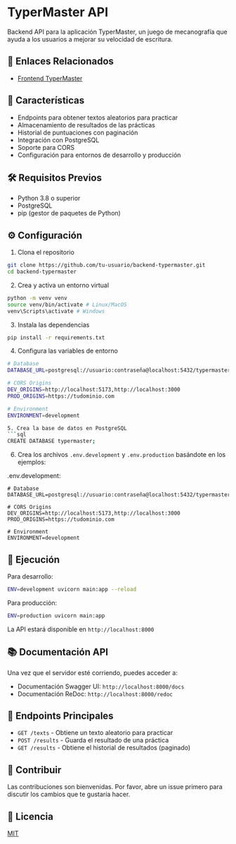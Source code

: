# TyperMaster API

Backend API para la aplicación TyperMaster, un juego de mecanografía que ayuda a los usuarios a mejorar su velocidad de escritura.

## 🔗 Enlaces Relacionados

- [Frontend TyperMaster](https://github.com/jhobahego/frontend-typermaster)

## 🚀 Características

- Endpoints para obtener textos aleatorios para practicar
- Almacenamiento de resultados de las prácticas
- Historial de puntuaciones con paginación
- Integración con PostgreSQL
- Soporte para CORS
- Configuración para entornos de desarrollo y producción

## 🛠️ Requisitos Previos

- Python 3.8 o superior
- PostgreSQL
- pip (gestor de paquetes de Python)

## ⚙️ Configuración

1. Clona el repositorio
```bash
git clone https://github.com/tu-usuario/backend-typermaster.git
cd backend-typermaster
```
2. Crea y activa un entorno virtual
```bash
python -m venv venv
source venv/bin/activate # Linux/MacOS
venv\Scripts\activate # Windows
```

3. Instala las dependencias
```bash
pip install -r requirements.txt
```

4. Configura las variables de entorno
```bash
# Database
DATABASE_URL=postgresql://usuario:contraseña@localhost:5432/typermaster

# CORS Origins
DEV_ORIGINS=http://localhost:5173,http://localhost:3000
PROD_ORIGINS=https://tudominio.com

# Environment
ENVIRONMENT=development

5. Crea la base de datos en PostgreSQL
```sql
CREATE DATABASE typermaster;
```

6. Crea los archivos `.env.development` y `.env.production` basándote en los ejemplos:

.env.development:

```env
# Database
DATABASE_URL=postgresql://usuario:contraseña@localhost:5432/typermaster

# CORS Origins
DEV_ORIGINS=http://localhost:5173,http://localhost:3000
PROD_ORIGINS=https://tudominio.com

# Environment
ENVIRONMENT=development
```

## 🚀 Ejecución

Para desarrollo:
```bash
ENV=development uvicorn main:app --reload
```

Para producción:
```bash
ENV=production uvicorn main:app
```

La API estará disponible en `http://localhost:8000`

## 📚 Documentación API

Una vez que el servidor esté corriendo, puedes acceder a:

- Documentación Swagger UI: `http://localhost:8000/docs`
- Documentación ReDoc: `http://localhost:8000/redoc`

## 🔄 Endpoints Principales

- `GET /texts` - Obtiene un texto aleatorio para practicar
- `POST /results` - Guarda el resultado de una práctica
- `GET /results` - Obtiene el historial de resultados (paginado)

## 🤝 Contribuir

Las contribuciones son bienvenidas. Por favor, abre un issue primero para discutir los cambios que te gustaría hacer.

## 📝 Licencia

[MIT](https://choosealicense.com/licenses/mit/)

